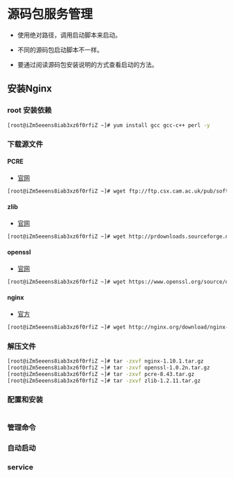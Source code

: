 # 源码包服务管理

- 使用绝对路径，调用启动脚本来启动。

- 不同的源码包启动脚本不一样。

- 要通过阅读源码包安装说明的方式查看启动的方法。


## 安装Nginx

### root 安装依赖

```sh
[root@iZm5eeens8iab3xz6f0rfiZ ~]# yum install gcc gcc-c++ perl -y
```

### 下载源文件

#### PCRE

-  [官网](http://www.pcre.org/)

```sh
[root@iZm5eeens8iab3xz6f0rfiZ ~]# wget ftp://ftp.csx.cam.ac.uk/pub/software/programming/pcre/pcre-8.43.tar.gz
```

#### zlib

-  [官网](zlib.net)

```sh
[root@iZm5eeens8iab3xz6f0rfiZ ~]# wget http://prdownloads.sourceforge.net/libpng/zlib-1.2.11.tar.gz
```

#### openssl

-  [官网](https://www.openssl.org/)

```sh
[root@iZm5eeens8iab3xz6f0rfiZ ~]# wget https://www.openssl.org/source/openssl-1.0.2n.tar.gz
```
#### nginx

- [官方](http://nginx.org/en/download.html)
```sh
[root@iZm5eeens8iab3xz6f0rfiZ ~]# wget http://nginx.org/download/nginx-1.10.1.tar.gz
```

### 解压文件

```sh
[root@iZm5eeens8iab3xz6f0rfiZ ~]# tar -zxvf nginx-1.10.1.tar.gz
[root@iZm5eeens8iab3xz6f0rfiZ ~]# tar -zxvf openssl-1.0.2n.tar.gz
[root@iZm5eeens8iab3xz6f0rfiZ ~]# tar -zxvf pcre-8.43.tar.gz
[root@iZm5eeens8iab3xz6f0rfiZ ~]# tar -zxvf zlib-1.2.11.tar.gz
```


### 配置和安装

```sh

```

### 管理命令

### 自动启动

### service
